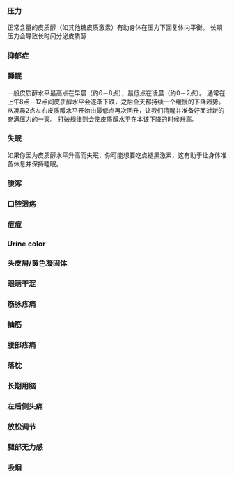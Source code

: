 
### 压力
正常含量的皮质醇（如其他糖皮质激素）有助身体在压力下回复体内平衡。
长期压力会导致长时间分泌皮质醇



### 抑郁症

### 睡眠
一般皮质醇水平最高点在早晨（约6－8点），最低点在凌晨（约0－2点）。
通常在上午8点－12点间皮质醇水平会逐渐下跌，之后全天都持续一个缓慢的下降趋势。
从凌晨2点左右皮质醇水平开始由最低点再次回升，让我们清醒并准备好面对新的充满压力的一天。
打破规律则会使皮质醇水平在本该下降的时候升高。

### 失眠
如果你因为皮质醇水平升高而失眠，你可能想要吃点褪黑激素，这有助于让身体准备休息并保持睡眠。



### 腹泻

### 口腔溃疡

### 痘痘

### Urine color

### 头皮屑/黄色凝固体


### 眼睛干涩

### 筋脉疼痛


### 抽筋

### 腰部疼痛


### 落枕

### 长期用脑

### 左后侧头痛


### 放松调节


### 腿部无力感


### 吸烟







